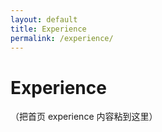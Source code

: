 ```yaml
---
layout: default
title: Experience
permalink: /experience/
---
```


# Experience
（把首页 experience 内容粘到这里）
